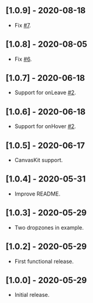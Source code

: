## [1.0.9] - 2020-08-18

* Fix [#7](https://github.com/deakjahn/flutter_dropzone/issues/7).

## [1.0.8] - 2020-08-05

* Fix [#6](https://github.com/deakjahn/flutter_dropzone/issues/6).

## [1.0.7] - 2020-06-18

* Support for onLeave [#2](https://github.com/deakjahn/flutter_dropzone/issues/2).

## [1.0.6] - 2020-06-18

* Support for onHover [#2](https://github.com/deakjahn/flutter_dropzone/issues/2).

## [1.0.5] - 2020-06-17

* CanvasKit support.

## [1.0.4] - 2020-05-31

* Improve README.

## [1.0.3] - 2020-05-29

* Two dropzones in example.

## [1.0.2] - 2020-05-29

* First functional release.

## [1.0.0] - 2020-05-29

* Initial release.
